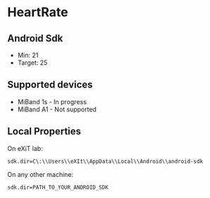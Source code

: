 # HeartRate #
## Android Sdk

- Min: 21
- Target: 25

## Supported devices
- MiBand 1s - In progress
- MiBand A1 - Not supported

## Local Properties
On eXiT lab:
```
sdk.dir=C\:\\Users\\eXIt\\AppData\\Local\\Android\\android-sdk
```

On any other machine:
```
sdk.dir=PATH_TO_YOUR_ANDROID_SDK
```
